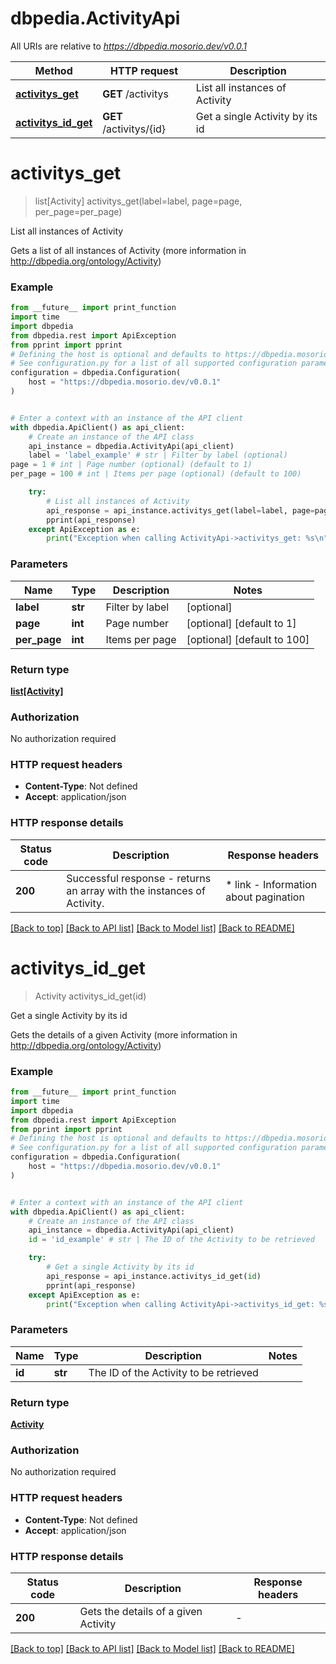 # dbpedia.ActivityApi

All URIs are relative to *https://dbpedia.mosorio.dev/v0.0.1*

Method | HTTP request | Description
------------- | ------------- | -------------
[**activitys_get**](ActivityApi.md#activitys_get) | **GET** /activitys | List all instances of Activity
[**activitys_id_get**](ActivityApi.md#activitys_id_get) | **GET** /activitys/{id} | Get a single Activity by its id


# **activitys_get**
> list[Activity] activitys_get(label=label, page=page, per_page=per_page)

List all instances of Activity

Gets a list of all instances of Activity (more information in http://dbpedia.org/ontology/Activity)

### Example

```python
from __future__ import print_function
import time
import dbpedia
from dbpedia.rest import ApiException
from pprint import pprint
# Defining the host is optional and defaults to https://dbpedia.mosorio.dev/v0.0.1
# See configuration.py for a list of all supported configuration parameters.
configuration = dbpedia.Configuration(
    host = "https://dbpedia.mosorio.dev/v0.0.1"
)


# Enter a context with an instance of the API client
with dbpedia.ApiClient() as api_client:
    # Create an instance of the API class
    api_instance = dbpedia.ActivityApi(api_client)
    label = 'label_example' # str | Filter by label (optional)
page = 1 # int | Page number (optional) (default to 1)
per_page = 100 # int | Items per page (optional) (default to 100)

    try:
        # List all instances of Activity
        api_response = api_instance.activitys_get(label=label, page=page, per_page=per_page)
        pprint(api_response)
    except ApiException as e:
        print("Exception when calling ActivityApi->activitys_get: %s\n" % e)
```

### Parameters

Name | Type | Description  | Notes
------------- | ------------- | ------------- | -------------
 **label** | **str**| Filter by label | [optional] 
 **page** | **int**| Page number | [optional] [default to 1]
 **per_page** | **int**| Items per page | [optional] [default to 100]

### Return type

[**list[Activity]**](Activity.md)

### Authorization

No authorization required

### HTTP request headers

 - **Content-Type**: Not defined
 - **Accept**: application/json

### HTTP response details
| Status code | Description | Response headers |
|-------------|-------------|------------------|
**200** | Successful response - returns an array with the instances of Activity. |  * link - Information about pagination <br>  |

[[Back to top]](#) [[Back to API list]](../README.md#documentation-for-api-endpoints) [[Back to Model list]](../README.md#documentation-for-models) [[Back to README]](../README.md)

# **activitys_id_get**
> Activity activitys_id_get(id)

Get a single Activity by its id

Gets the details of a given Activity (more information in http://dbpedia.org/ontology/Activity)

### Example

```python
from __future__ import print_function
import time
import dbpedia
from dbpedia.rest import ApiException
from pprint import pprint
# Defining the host is optional and defaults to https://dbpedia.mosorio.dev/v0.0.1
# See configuration.py for a list of all supported configuration parameters.
configuration = dbpedia.Configuration(
    host = "https://dbpedia.mosorio.dev/v0.0.1"
)


# Enter a context with an instance of the API client
with dbpedia.ApiClient() as api_client:
    # Create an instance of the API class
    api_instance = dbpedia.ActivityApi(api_client)
    id = 'id_example' # str | The ID of the Activity to be retrieved

    try:
        # Get a single Activity by its id
        api_response = api_instance.activitys_id_get(id)
        pprint(api_response)
    except ApiException as e:
        print("Exception when calling ActivityApi->activitys_id_get: %s\n" % e)
```

### Parameters

Name | Type | Description  | Notes
------------- | ------------- | ------------- | -------------
 **id** | **str**| The ID of the Activity to be retrieved | 

### Return type

[**Activity**](Activity.md)

### Authorization

No authorization required

### HTTP request headers

 - **Content-Type**: Not defined
 - **Accept**: application/json

### HTTP response details
| Status code | Description | Response headers |
|-------------|-------------|------------------|
**200** | Gets the details of a given Activity |  -  |

[[Back to top]](#) [[Back to API list]](../README.md#documentation-for-api-endpoints) [[Back to Model list]](../README.md#documentation-for-models) [[Back to README]](../README.md)

